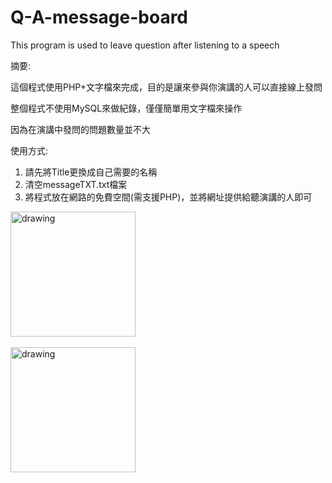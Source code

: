 # Q-A-message-board
This program is used to leave question after listening to a speech

摘要:

這個程式使用PHP+文字檔來完成，目的是讓來參與你演講的人可以直接線上發問

整個程式不使用MySQL來做紀錄，僅僅簡單用文字檔來操作

因為在演講中發問的問題數量並不大

使用方式:

1. 請先將Title更換成自己需要的名稱
2. 清空messageTXT.txt檔案
3. 將程式放在網路的免費空間(需支援PHP)，並將網址提供給聽演講的人即可

<img src="https://triplec-light.000webhostapp.com/image/Screenshot_20190516-032810.png" alt="drawing" width="200px"/><BR><BR>
<img src="https://triplec-light.000webhostapp.com/image/Screenshot_20190516-032755.png" alt="drawing" width="200px"/>
